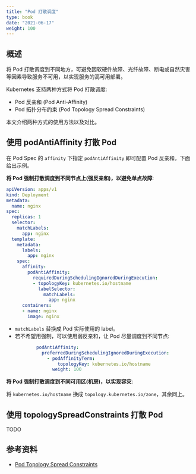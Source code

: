 ```yaml
---
title: "Pod 打散调度"
type: book
date: "2021-06-17"
weight: 100
---
```


## 概述

将 Pod 打散调度到不同地方，可避免因软硬件故障、光纤故障、断电或自然灾害等因素导致服务不可用，以实现服务的高可用部署。

Kubernetes 支持两种方式将 Pod 打散调度:
* Pod 反亲和 (Pod Anti-Affinity)
* Pod 拓扑分布约束 (Pod Topology Spread Constraints)

本文介绍两种方式的使用方法以及对比。

## 使用 podAntiAffinity 打散 Pod

在 Pod Spec 的 `affinity` 下指定 `podAntiAffinity` 即可配置 Pod 反亲和，下面给出示例。

**将 Pod 强制打散调度到不同节点上(强反亲和)，以避免单点故障**:

```yaml
apiVersion: apps/v1
kind: Deployment
metadata:
  name: nginx
spec:
  replicas: 1
  selector:
    matchLabels:
      app: nginx
  template:
    metadata:
      labels:
        app: nginx
    spec:
      affinity:
        podAntiAffinity:
          requiredDuringSchedulingIgnoredDuringExecution:
          - topologyKey: kubernetes.io/hostname
            labelSelector:
              matchLabels:
                app: nginx
      containers:
      - name: nginx
        image: nginx
```

* `matchLabels` 替换成 Pod 实际使用的 label。
* 若不希望用强制，可以使用弱反亲和，让 Pod 尽量调度到不同节点:
  ```yaml
          podAntiAffinity:
            preferredDuringSchedulingIgnoredDuringExecution:
              - podAffinityTerm:
                  topologyKey: kubernetes.io/hostname
                weight: 100
  ```

**将 Pod 强制打散调度到不同可用区(机房)，以实现容灾**:

将 `kubernetes.io/hostname` 换成 `topology.kubernetes.io/zone`，其余同上。

## 使用 topologySpreadConstraints 打散 Pod

TODO

## 参考资料

* [Pod Topology Spread Constraints](https://kubernetes.io/docs/concepts/workloads/pods/pod-topology-spread-constraints/)